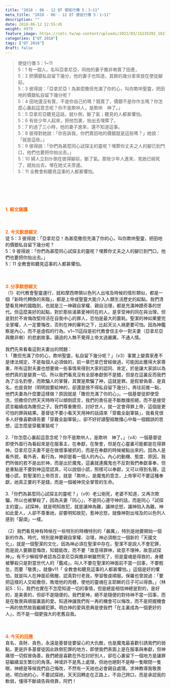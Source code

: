 ```yaml
---
title: "2018 - 06 - 12 QT 使徒行傳 5：1~11"
meta_title: "2018 - 06 - 12 QT 使徒行傳 5：1~11"
description: ""
date: 2018-06-12 12:55:45
weight: 4979
feature_image: https://cmtc.tw/wp-content/uploads/2022/03/15235392_10211799862337740_180693556567566654_o-1.webp
categories: ["QT 2018"]
tags: ["QT 2018"]
draft: false
---
```


<blockquote>使徒行傳 5：1~11<br />
5：1 有一個人，名叫亞拿尼亞，同他的妻子撒非喇賣了田產，<br />
5：2 把價銀私自留下幾分，他的妻子也知道，其餘的幾分拿來放在使徒腳前。<br />
5：3 彼得說：「亞拿尼亞！為甚麼撒但充滿了你的心，叫你欺哄聖靈，把田地的價銀私自留下幾分呢？<br />
5：4 田地還沒有賣，不是你自己的嗎？既賣了，價銀不是你作主嗎？你怎麼心裏起這意念呢？你不是欺哄人，是欺哄　神了。」<br />
5：5 亞拿尼亞聽見這話，就仆倒，斷了氣；聽見的人都甚懼怕。<br />
5：6 有些少年人起來，把他包裹，抬出去埋葬了。<br />
5：7 約過了三小時，他的妻子進來，還不知道這事。<br />
5：8 彼得對她說：「你告訴我，你們賣田地的價銀就是這些嗎？」她說：「就是這些。」<br />
5：9 彼得說：「你們為甚麼同心試探主的靈呢？埋葬你丈夫之人的腳已到門口，他們也要把你抬出去。」<br />
5：10 婦人立刻仆倒在彼得腳前，斷了氣。那些少年人進來，見她已經死了，就抬出去，埋在她丈夫旁邊。<br />
5：11 全教會和聽見這事的人都甚懼怕。</blockquote><br />
&nbsp;<br />
<br />
&nbsp;<br />
<br />
<span style="color: #ff6600;"><strong>1. </strong><strong>經文誦讀</strong></span><br />
<br />
<span style="color: #ff6600;"><strong> </strong></span><br />
<br />
<span style="color: #ff6600;"><strong>2. 今天默想</strong><strong>經文<br />
</strong></span>徒 5：3 彼得說：「亞拿尼亞！為甚麼撒但充滿了你的心，叫你欺哄聖靈，把田地的價銀私自留下幾分呢？<br />
5：9 彼得說：「你們為甚麼同心試探主的靈呢？埋葬你丈夫之人的腳已到門口，他們也要把你抬出去。」<br />
5：11 全教會和聽見這事的人都甚懼怕。<br />
<br />
&nbsp;<br />
<br />
<span style="color: #ff6600;"><strong>3. 分享默想經文<br />
</strong></span>（1）初代教會聖靈運行，就和摩西帶領以色列人出埃及時候的情形類似，都是一個「新時代轉換的來臨」，都是上帝或聖靈大能介入人類生活歷史的起點。我們清楚看見神的國臨到，也就是三一神親自掌權、親自治理，都是充滿神蹟奇事的世代。但這麼美好的起點，對於那些渴慕愛神同在的人，是享受神的同在與治理，但是對於不肯悔改堅持活在自我中心的罪人，恐怕是最大的噩耗。聖潔的神如果要完全掌權，人一定要悔改，否則在神的審判之下，比起天災人禍更要可怕。因為神鑑察是內心，而不是虛假的行為。v1~11這段是初代教會信主中一對夫妻（亞拿尼亞與撒非喇）的悲劇故事。讀過的人無不覺得上帝太過嚴厲，不通人情。<br />
<br />
我們先來看看這對夫妻出的問題：<br />
1.「撒但充滿了你的心，欺哄聖靈，私自留下幾分呢？」（v3）事實上變賣家產不是律法規定，不是每個人必須做的，前一章巴拿巴曾經做過，可能因此獲得大家尊重，所有這對夫妻也想要做一些事情來得到大家的認同、肯定，於是讓大家誤以為他們真的是變賣一切。所以我們看見沒有全部奉獻倒不是錯，但是在這裏反而我們為了沽名釣譽，而欺騙人的掌聲，其實是欺騙了神，這就是罪。是假冒偽善、是貪名，也是貪財（明明說要給神的，卻還是捨不得私自留下幾分）。再往前推一點，他們夫妻為什麼要這樣做？原因就是「撒但充滿了你的心」。一個基督徒即使受洗，但撒但仍然天天時時可以傾倒謊言，我們的責任是不斷敵擋拒絕，而不是接受謊言繼續成為撒但之子。我們尊重撒但，討好世人，就一定會得罪上帝，這個是更可怕的罪與結果。基督徒不要小看天天用神的話語來「穿戴全副軍裝」，我看見很多人好像喜歡禱告要「穿戴全副軍裝」，卻不好好讀聖經敵擋心中每一個錯誤的思想，這怎麼是穿戴軍裝呢？<br />
<br />
2.「你怎麼心裏起這意念呢？你不是欺哄人，是欺哄　神了。」（v4）一個基督徒即使外面行為看起來是在服事主，在奉獻，在聚會，但是在心靈裏可能都是在得罪神。亞拿尼亞夫妻不是在做壞事被抓的，而是在奉獻的時候被點出來的。因為人是看外貌，看外表，看行為，神卻是看一個人的內心。內心的動機、態度、原因，我們所做的若不是出於神，而是出於魔鬼，這裏就連魔鬼也不反對我們奉獻事奉，但是重點是不要對神這麼認真，可以說個小謊，照樣可以奉獻，又可以得到名聲。這種小謊，對聖潔的上帝而言，就是「欺哄」，是魔鬼的意念，上帝寧可不要這種奉獻，祂真正要的不是錢，而是一個被神完全掌管的生命。<br />
<br />
3.「你們為甚麼同心試探主的靈呢？」（v9）老公剛死，老婆不知道，又再次欺騙，所以也被擊殺了，因為夫妻「同心」，不是同心遵守神的話，而是同心「試探主的靈」。試探神，就是明知故犯，就是讓神為難，讓神忿怒，讓神陷入為難。神如此愛人，人卻不尊重祂，卻要明知故犯，惹神忿怒，就像神對出埃及的以色列人感到「厭煩」一樣。<br />
<br />
（2）我們看見神有時候在一些特別的時機特別的「嚴厲」，特別是祂要開始一個新的作為、時代，特別是神要親自掌權、治理，神必須樹立一個新的「天國文化」，就是一個聖潔的文化，因為神必須在聖潔中存在。聖潔不是說人不會犯罪，而是說人要願意悔改，知錯能改，而不要「故意得罪神，故意不理神，故意試探神」。有不少解經學者認為亞拿尼亞與撒非喇雖然死了，但是靈魂是得救的，身體被擊殺只是對當世代人的「鑑戒」，叫人不要在聖潔的神面前不當一回事，不要輕忽，而要「敬畏」，就像v11「 全教會和聽見這事的人都甚懼怕。」這個是好的懼怕，就是叫人在神面前儆醒、認真對付老我，學習敬虔順服。保羅也曾說過：「要把這樣的人交給撒但，敗壞他的肉體，使他的靈魂在主耶穌的日子可以得救。」（林前5：5）。我們也實在不怎麼知道一切的事情，但是總是相信神總是對的，是好的，是美善的，但卻不是隨便的。我們愛神，絕不是隨便的對待神不當一回事，而是在敬畏與順服裏面的愛。知道神讓我們有一再的機會可以悔改，而不是把握機會一再的依然故我繼續犯罪。明白神的愛與恩典是使我們「在主裏成為一個更好的人」，而不是一個更強大的老舊自我。<br />
<br />
&nbsp;<br />
<br />
<span style="color: #ff6600;"><strong>4. 今天的回應<br />
</strong></span>貪名、貪財、貪色，永遠是基督徒要留心的大仇敵，也是魔鬼最喜歡引誘我們的弱點，更是許多基督徒因此跌倒犯罪的地方，即使我們表面上是在服事與奉獻，但神痛恨一切假冒偽善。我們總是喜歡在外在討好別人，卻在心裏留下一個地方是讓罪惡繼續滋生繁衍的角落。神或許不是馬上處理，但祂也絕對不是睜一隻眼閉一隻眼，神總是等候我們自己悔改，不然有一天祂也必會親自處理。求神教導我敬畏祂，明白祂的心，不要試探祂，天天回轉走在正路上，不自己誇口，而是承認我的軟弱，懂得不斷禱告與倚靠，阿們！
        